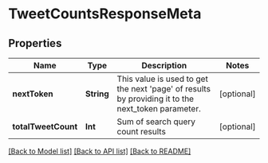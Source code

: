 # TweetCountsResponseMeta

## Properties
Name | Type | Description | Notes
------------ | ------------- | ------------- | -------------
**nextToken** | **String** | This value is used to get the next &#39;page&#39; of results by providing it to the next_token parameter. | [optional] 
**totalTweetCount** | **Int** | Sum of search query count results | [optional] 

[[Back to Model list]](../README.md#documentation-for-models) [[Back to API list]](../README.md#documentation-for-api-endpoints) [[Back to README]](../README.md)


